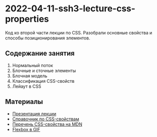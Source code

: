 # 2022-04-11-ssh3-lecture-css-properties

Код ко второй части лекции по CSS. Разобрали основные свойства и способы позиционирования элементов.

## Содержание занятия
1. Нормальный поток
2. Блочные и сточные элементы
3. Блочная модель
4. Классификация CSS-свойств
5. Лейаут в CSS

## Материалы
* [Презентация лекции](https://docs.google.com/presentation/d/1jrtzFHGDDZGdQGLfuwHSCmW-9pew_FiA/edit#slide=id.p1)
* [Справочник по CSS-свойствам](https://html5book.ru/css-spravochnik.html#part1)
* [Перечень CSS-свойства на MDN](https://developer.mozilla.org/ru/docs/Web/CSS/Reference)
* [Flexbox в GIF](https://www.freecodecamp.org/news/an-animated-guide-to-flexbox-d280cf6afc35/)
